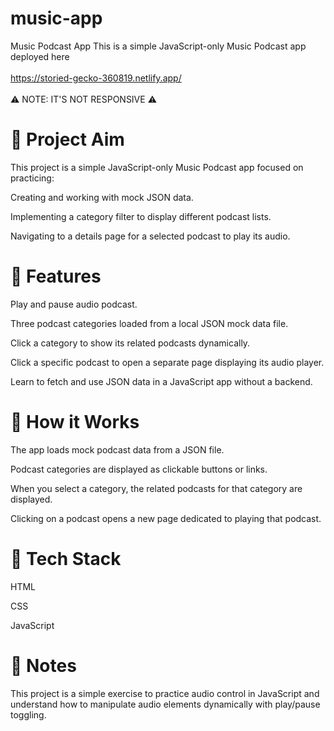 # music-app
Music Podcast App
This is a simple JavaScript-only Music Podcast app deployed here  <br><br>
https://storied-gecko-360819.netlify.app/ <br> <br>
⚠ NOTE: IT'S NOT RESPONSIVE ⚠

# 🎯 Project Aim
This project is a simple JavaScript-only Music Podcast app focused on practicing:

Creating and working with mock JSON data.

Implementing a category filter to display different podcast lists.

Navigating to a details page for a selected podcast to play its audio.

# 🔹 Features
Play and pause audio podcast.

Three podcast categories loaded from a local JSON mock data file.

Click a category to show its related podcasts dynamically.

Click a specific podcast to open a separate page displaying its audio player.

Learn to fetch and use JSON data in a JavaScript app without a backend.

# 🔹 How it Works
The app loads mock podcast data from a JSON file.

Podcast categories are displayed as clickable buttons or links.

When you select a category, the related podcasts for that category are displayed.

Clicking on a podcast opens a new page dedicated to playing that podcast.
# 🔹 Tech Stack
HTML

CSS

JavaScript

# 🔹 Notes
This project is a simple exercise to practice audio control in JavaScript and understand how to manipulate audio elements dynamically with play/pause toggling.
